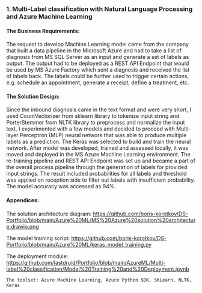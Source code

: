 ### 1. Multi-Label classification with Natural Language Processing and Azure Machine Learning 

#### The Business Requirements: 
The request to develop Machine Learning model came from the company that built a data pipeline in the Microsoft Azure and had to take a list of diagnosis from MS SQL Server as an input and generate a set of labels as output. The output had to be deployed as a REST API Endpoint that would be used by MS Azure Factory which sent a diagnosis and received the list of labels back. The labels could be  further used to trigger certain actions, e.g.  schedule an appointment, generate a receipt, define a treatment, etc. 

#### The Solution Design: 
Since the inbound diagnosis came in the text format and were very short, I used CountVectorizer from sklearn library to tokenize input string and PorterStemmer from NLTK library to preprocess and normalize the input text.
I experimented with a few models and decided to proceed with Multi-layer Perceptron (MLP) neural network  that was able to produce multiple labels as a prediction. The Keras was selected to build and train the neural network. 
After model was developed, trained and assessed locally, it was moved and deployed in the  MS Azure Machine Learning environment. The re-training pipeline and REST API Endpoint was set up and became a part of the overall process pipeline through the generation of labels for provided input strings. The result included probabilities for all labels  and threshold was applied on reception side to filter out labels with insufficient probability. The model accuracy was accessed as 94%.

#### Appendices: 
The solution architecture diagram: https://github.com/boris-korotkov/DS-Portfolio/blob/main/Azure%20ML/MS%20Azure%20solution%20architecture.drawio.png

 The model training script: https://github.com/boris-korotkov/DS-Portfolio/blob/main/Azure%20ML/keras_model_training.py
   
 The deployment module: https://github.com/lastdruid/Portfolio/blob/main/AzureML/Multi-label%20classification/Model%20Training%20and%20Deployment.ipynb
      
 `The toolset: Azure Machine Learning, Azure Python SDK, SKLearn, NLTK, Keras`
